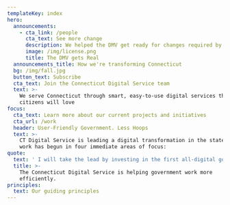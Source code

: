 ```yaml
---
templateKey: index
hero:
  announcements:
    - cta_link: /people
      cta_text: See more change
      description: We helped the DMV get ready for changes required by Real ID.
      image: /img/license.png
      title: The DMV gets Real
  announcements_title: How we're transforming Connecticut
  bg: /img/fall.jpg
  button_text: Subscribe
  cta_text: Join the Connecticut Digital Service team
  text: >-
    We serve Connecticut through smart, easy-to-use digital services that our
    citizens will love
focus:
  cta_text: Learn more about our current projects and initiatives
  cta_url: /work
  header: User-Friendly Government. Less Hoops
  text: >-
    CT Digital Service is leading a digital transformation in the state. The
    work has begun in four immediate areas of focus: 
quote:
  text: ' I will take the lead by investing in the first all-digital government, and reverse engineer every transaction from the taxpayer’s shoes. The entry point to Connecticut will be through its digital front door, a one-stop-shop for everything current and prospective citizens need from their government. We will be online, not in line. It won’t be done overnight, but let’s start today.'
  title: >-
    The Connecticut Digital Service is helping government work more
    efficiently. 
principles:
  text: Our guiding principles
---
```


